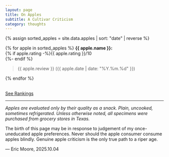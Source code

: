 ```yaml
---
layout: page
title: On Apples
subtitle: A Cultivar Criticism
category: thoughts
---
```


{% assign sorted_apples = site.data.apples | sort: "date" | reverse %}

{% for apple in sorted_apples %}
<strong>{{ apple.name }}:</strong><br>
{% if apple.rating -%}{{ apple.rating }}/10<br>{%- endif %}

<blockquote>{{ apple.review }} ({{ apple.date | date: "%Y.%m.%d" }})</blockquote>
{% endfor %}



<br>[See Rankings](/thoughts/apple_rankings.html)  

___

_Apples are evaluated only by their quality as a snack. Plain, uncooked, sometimes refrigerated. Unless otherwise noted, all specimens were purchased from grocery stores in Texas._

The birth of this page may be in response to judgement of my once-uneducated apple preferences. Never should the apple consumer consume apples blindly. Genuine apple criticism is the only true path to a riper age. 

&mdash; Eric Moore, 2025.10.04